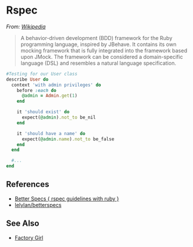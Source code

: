 # Rspec



*From: [Wikipedia](https://en.wikipedia.org/wiki/RSpec)*
> A behavior-driven development (BDD) framework for the Ruby programming language, inspired by JBehave. It contains its own mocking framework that is fully integrated into the framework based upon JMock. The framework can be considered a domain-specific language (DSL) and resembles a natural language specification.

```ruby
#Testing for our User class
describe User do
  context 'with admin privileges' do
    before :each do
      @admin = Admin.get(1)
    end

    it 'should exist' do
      expect(@admin).not_to be_nil
    end

    it 'should have a name' do
      expect(@admin.name).not_to be_false
    end
  end

  #...
end
```


## References

* [Better Specs { rspec guidelines with ruby }](http://betterspecs.org/)
* [lelylan/betterspecs](https://github.com/lelylan/betterspecs/)


## See Also

* [Factory Girl](https://github.com/thoughtbot/factory_girl)
